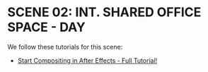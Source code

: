 # SCENE 02: INT. SHARED OFFICE SPACE - DAY

We follow these tutorials for this scene:

- [Start Compositing in After Effects - Full Tutorial!](https://www.youtube.com/watch?v=sfkaCESPE5c)